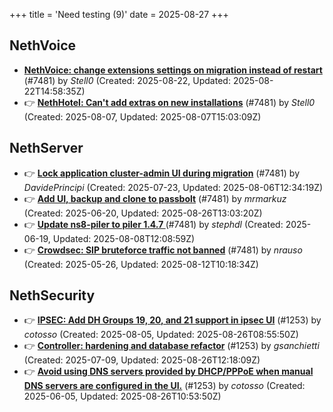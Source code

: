 +++
title = 'Need testing (9)'
date = 2025-08-27
+++

## NethVoice
- **[NethVoice: change extensions settings on migration instead of restart](https://github.com/NethServer/dev/issues/7606)** (#7481) by *Stell0* (Created: 2025-08-22, Updated: 2025-08-22T14:58:35Z)
- :point_right: **[NethHotel: Can't add extras on new installations](https://github.com/NethServer/dev/issues/7600)** (#7481) by *Stell0* (Created: 2025-08-07, Updated: 2025-08-07T15:03:09Z)

## NethServer
- :point_right: **[Lock application cluster-admin UI during migration](https://github.com/NethServer/dev/issues/7567)** (#7481) by *DavidePrincipi* (Created: 2025-07-23, Updated: 2025-08-06T12:34:19Z)
- :point_right: **[Add UI, backup and clone to passbolt](https://github.com/NethServer/dev/issues/7518)** (#7481) by *mrmarkuz* (Created: 2025-06-20, Updated: 2025-08-26T13:03:20Z)
- :point_right: **[Update ns8-piler to piler 1.4.7 ](https://github.com/NethServer/dev/issues/7516)** (#7481) by *stephdl* (Created: 2025-06-19, Updated: 2025-08-08T12:08:59Z)
- :point_right: **[Crowdsec: SIP bruteforce traffic not banned](https://github.com/NethServer/dev/issues/7481)** (#7481) by *nrauso* (Created: 2025-05-26, Updated: 2025-08-12T10:18:34Z)

## NethSecurity
- :point_right: **[IPSEC: Add DH Groups 19, 20, and 21 support in ipsec UI](https://github.com/NethServer/nethsecurity/issues/1334)** (#1253) by *cotosso* (Created: 2025-08-05, Updated: 2025-08-26T08:55:50Z)
- :point_right: **[Controller: hardening and database refactor](https://github.com/NethServer/nethsecurity/issues/1300)** (#1253) by *gsanchietti* (Created: 2025-07-09, Updated: 2025-08-26T12:18:09Z)
- :point_right: **[Avoid using DNS servers provided by DHCP/PPPoE when manual DNS servers are configured in the UI.](https://github.com/NethServer/nethsecurity/issues/1253)** (#1253) by *cotosso* (Created: 2025-06-05, Updated: 2025-08-26T10:53:50Z)


